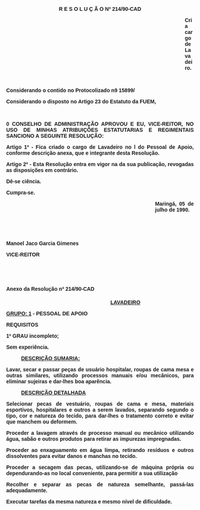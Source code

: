 <BODY>

<FONT FACE="Arial"><P ALIGN="JUSTIFY"></P>
<B><P ALIGN="CENTER">R E S O L U &Ccedil; &Atilde; O  Nº 214/90-CAD</P>
<P ALIGN="JUSTIFY"></P><DIR>
<DIR>
<DIR>
<DIR>
<DIR>
<DIR>
<DIR>
<DIR>
<DIR>
<DIR>
<DIR>
<DIR>

</B><P ALIGN="JUSTIFY">Cria cargo de Lavadeiro.</P>
<P ALIGN="JUSTIFY"></P>
<P ALIGN="JUSTIFY">&nbsp;</P></DIR>
</DIR>
</DIR>
</DIR>
</DIR>
</DIR>
</DIR>
</DIR>
</DIR>
</DIR>
</DIR>
</DIR>

<P ALIGN="JUSTIFY">Considerando o contido no Protocolizado n9 15899/</P>
<P ALIGN="JUSTIFY">Considerando o disposto no Artigo 23 do Estatuto da FUEM,</P>
<P ALIGN="JUSTIFY"></P>
<P ALIGN="JUSTIFY">&nbsp;</P>
<B><P ALIGN="JUSTIFY">0 CONSELHO DE ADMINISTRA&Ccedil;&Atilde;O APROVOU E EU, VICE-REITOR<I>, </I>NO<I> </I>USO DE MINHAS ATRIBUI&Ccedil;&Otilde;ES ESTATUTARIAS E REGIMENTAIS SANCIONO A SEGUINTE RESOLU&Ccedil;&Atilde;O:</P>
</B><P ALIGN="JUSTIFY"></P>
<P ALIGN="JUSTIFY">Artigo 1º - Fica criado o cargo de Lavadeiro no l do Pessoal de Apoio, conforme descri&ccedil;&atilde;o anexa, que e integrante desta Resolu&ccedil;&atilde;o.</P>
<P ALIGN="JUSTIFY">Artigo 2º - Esta Resolu&ccedil;&atilde;o entra em vigor na da sua publica&ccedil;&atilde;o, revogadas as disposi&ccedil;&otilde;es em contr&aacute;rio. </P>
<P ALIGN="JUSTIFY">D&ecirc;-se ci&ecirc;ncia.</P>
<P ALIGN="JUSTIFY">Cumpra-se.</P>
<P ALIGN="JUSTIFY"></P><DIR>
<DIR>
<DIR>
<DIR>
<DIR>
<DIR>
<DIR>
<DIR>
<DIR>
<DIR>

<P ALIGN="JUSTIFY">Maring&aacute;, 05 de julho de 1990.</P>
<P ALIGN="JUSTIFY"></P>
<P ALIGN="JUSTIFY">&nbsp;</P>
<P ALIGN="JUSTIFY">&nbsp;</P></DIR>
</DIR>
</DIR>
</DIR>
</DIR>
</DIR>
</DIR>
</DIR>
</DIR>
</DIR>

<P ALIGN="JUSTIFY">Manoel Jaco Garcia Gimenes</P>
<P ALIGN="JUSTIFY">VICE-REITOR</P>
<P ALIGN="JUSTIFY"></P>
<P ALIGN="JUSTIFY">&nbsp;</P>
<P ALIGN="JUSTIFY">&nbsp;</P>
<P ALIGN="JUSTIFY">Anexo  da Resolu&ccedil;&atilde;o nº 214/90-CAD</P>
<P ALIGN="JUSTIFY"></P><DIR>
<DIR>
<DIR>
<DIR>
<DIR>
<DIR>
<DIR>

<U><P ALIGN="JUSTIFY">LAVADEIRO</P>
</U><P ALIGN="JUSTIFY"></P></DIR>
</DIR>
</DIR>
</DIR>
</DIR>
</DIR>
</DIR>

<U><P ALIGN="JUSTIFY">GRUPO: 1</U> - PESSOAL DE APOIO </P>
<P ALIGN="JUSTIFY">REQUISITOS</P>
<P ALIGN="JUSTIFY">&#9;1º GRAU incompleto;</P>
<P ALIGN="JUSTIFY">&#9;Sem experi&ecirc;ncia.</P><DIR>

<P ALIGN="JUSTIFY">&#9;&#9;<U>DESCRI&Ccedil;&Atilde;O SUMARIA:</P>
</U><P ALIGN="JUSTIFY"></P></DIR>

<P ALIGN="JUSTIFY">Lavar, secar e passar pe&ccedil;as de usu&aacute;rio hospitalar, roupas de cama mesa<B> </B>e outras similares, utilizando processos manuais e/ou mec&acirc;nicos, para eliminar sujeiras e dar-lhes boa apar&ecirc;ncia.</P>
<P ALIGN="JUSTIFY"></P><DIR>

<U><P ALIGN="JUSTIFY">DESCRI&Ccedil;&Atilde;O DETALHADA</P></DIR>

</U><P ALIGN="JUSTIFY">Selecionar pecas de vestu&aacute;rio, roupas de cama e mesa, materiais esportivos, hospitalares e outros a serem lavados, separando segundo o tipo, cor e natureza do tecido, para dar-lhes o tratamento correto e evitar que manchem ou deformem.</P>
<P ALIGN="JUSTIFY">Proceder a lavagem atrav&eacute;s de processo manual ou mec&acirc;nico utilizando &aacute;gua, sab&atilde;o e outros produtos para retirar as impurezas impregnadas.</P>
<P ALIGN="JUSTIFY">Proceder ao enxaguamento em &aacute;gua limpa, retirando res&iacute;duos e outros  dissolventes para evitar danos e manchas no tecido. </P>
<P ALIGN="JUSTIFY">Proceder a secagem das pecas, utilizando-se de m&aacute;quina pr&oacute;pria ou dependurando-as no local conveniente, para permitir a sua utiliza&ccedil;&atilde;o </P>
<P ALIGN="JUSTIFY">Recolher e separar as pecas de natureza semelhante, pass&aacute;-las adequadamente.</P>
<P ALIGN="JUSTIFY">Executar tarefas da mesma natureza e mesmo n&iacute;vel de dificuldade.</P>
<P ALIGN="JUSTIFY"></P>
<P ALIGN="JUSTIFY">&nbsp;</P>
<P ALIGN="JUSTIFY">&nbsp;</P></FONT></BODY>
